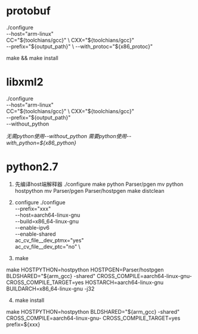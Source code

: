 # protobuf
./configure \
--host="arm-linux" \
CC="${toolchians/gcc}" \
CXX="${toolchians/gcc}" \
--prefix="${output_path}" \
--with_protoc="${x86_protoc}"

make && make install

# libxml2
./configure \
--host="arm-linux" \
CC="${toolchians/gcc}" \
CXX="${toolchians/gcc}" \
--prefix="${output_path}" \
--without_python

*无需python使用--without_python*
*需要python使用--with_python=${x86_python}*

# python2.7
1. 先编译host端解释器
./configure
make python Parser/pgen
mv python hostpython
mv Parser/pgen Parser/hostpgen
make distclean

2. configure
./configue \
--prefix="xxx" \
--host=aarch64-linux-gnu \
--build=x86_64-linux-gnu \
--enable-ipv6 \
--enable-shared \
ac_cv_file__dev_ptmx="yes" \
ac_cv_file__dev_ptc="no" \

3. make

make HOSTPYTHON=hostpython HOSTPGEN=Parser/hostpgen BLDSHARED="${arm_gcc} -shared" CROSS_COMPILE=aarch64-linux-gnu- CROSS_COMPILE_TARGET=yes HOSTARCH=aarch64-linux-gnu BUILDARCH=x86_64-linux-gnu -j32


4. make install

make HOSTPYTHON=hostpython BLDSHARED="${arm_gcc} -shared" CROSS_COMPILE=aarch64-linux-gnu- CROSS_COMPILE_TARGET=yes prefix=${xxx}



